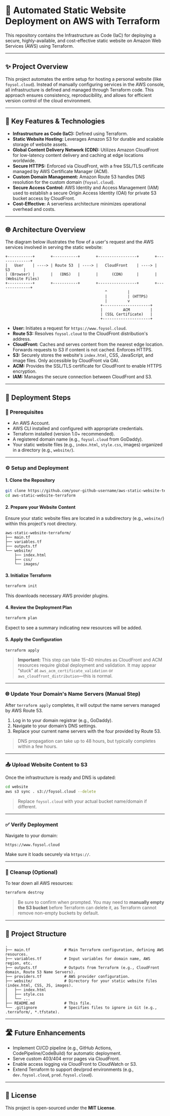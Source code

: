 # 🚀 Automated Static Website Deployment on AWS with Terraform

This repository contains the Infrastructure as Code (IaC) for deploying a secure, highly-available, and cost-effective static website on Amazon Web Services (AWS) using Terraform.

---

## ✨ Project Overview

This project automates the entire setup for hosting a personal website (like `foysol.cloud`). Instead of manually configuring services in the AWS console, all infrastructure is defined and managed through Terraform code. This approach ensures consistency, reproducibility, and allows for efficient version control of the cloud environment.

---

## 🌟 Key Features & Technologies

- **Infrastructure as Code (IaC):** Defined using Terraform.
- **Static Website Hosting:** Leverages Amazon S3 for durable and scalable storage of website assets.
- **Global Content Delivery Network (CDN):** Utilizes Amazon CloudFront for low-latency content delivery and caching at edge locations worldwide.
- **Secure HTTPS:** Enforced via CloudFront, with a free SSL/TLS certificate managed by AWS Certificate Manager (ACM).
- **Custom Domain Management:** Amazon Route 53 handles DNS resolution for the custom domain (`foysol.cloud`).
- **Secure Access Control:** AWS Identity and Access Management (IAM) used to establish a secure Origin Access Identity (OAI) for private S3 bucket access by CloudFront.
- **Cost-Effective:** A serverless architecture minimizes operational overhead and costs.

---

## 🌐 Architecture Overview

The diagram below illustrates the flow of a user's request and the AWS services involved in serving the static website:

```
+-----------+       +-----------+       +-----------------+       +--------------+
|   User    | ----> | Route 53  | ----> |   CloudFront    | ----> |      S3      |
| (Browser) |       |   (DNS)   |       |      (CDN)      |       | (Website Files)
+-----------+       +-----------+       +-----------------+       +--------------+
                                            ^         |
                                            |         | (HTTPS)
                                            |         v
                                          +---------------------+
                                          |         ACM         |
                                          | (SSL Certificate)   |
                                          +---------------------+
```

- **User:** Initiates a request for `https://www.foysol.cloud`.
- **Route 53:** Resolves `foysol.cloud` to the CloudFront distribution's address.
- **CloudFront:** Caches and serves content from the nearest edge location. Forwards requests to S3 if content is not cached. Enforces HTTPS.
- **S3:** Securely stores the website's `index.html`, CSS, JavaScript, and image files. Only accessible by CloudFront via OAI.
- **ACM:** Provides the SSL/TLS certificate for CloudFront to enable HTTPS encryption.
- **IAM:** Manages the secure connection between CloudFront and S3.

---

## 🚀 Deployment Steps

### 🔧 Prerequisites

- An AWS Account.
- AWS CLI installed and configured with appropriate credentials.
- Terraform installed (version 1.0+ recommended).
- A registered domain name (e.g., `foysol.cloud` from GoDaddy).
- Your static website files (e.g., `index.html`, `style.css`, images) organized in a directory (e.g., `website/`).

---

### ⚙️ Setup and Deployment

#### 1. Clone the Repository

```bash
git clone https://github.com/your-github-username/aws-static-website-terraform.git
cd aws-static-website-terraform
```

#### 2. Prepare your Website Content

Ensure your static website files are located in a subdirectory (e.g., `website/`) within this project's root directory.

```
aws-static-website-terraform/
├── main.tf
├── variables.tf
├── outputs.tf
└── website/
    ├── index.html
    ├── css/
    └── images/
```

#### 3. Initialize Terraform

```bash
terraform init
```

This downloads necessary AWS provider plugins.

#### 4. Review the Deployment Plan

```bash
terraform plan
```

Expect to see a summary indicating new resources will be added.

#### 5. Apply the Configuration

```bash
terraform apply
```

> **Important:** This step can take 15–40 minutes as CloudFront and ACM resources require global deployment and validation. It may appear “stuck” at `aws_acm_certificate_validation` or `aws_cloudfront_distribution`—this is normal.

---

### 🌐 Update Your Domain's Name Servers (Manual Step)

After `terraform apply` completes, it will output the name servers managed by AWS Route 53.

1. Log in to your domain registrar (e.g., GoDaddy).
2. Navigate to your domain’s DNS settings.
3. Replace your current name servers with the four provided by Route 53.

> DNS propagation can take up to 48 hours, but typically completes within a few hours.

---

### 📤 Upload Website Content to S3

Once the infrastructure is ready and DNS is updated:

```bash
cd website
aws s3 sync . s3://foysol.cloud --delete
```

> Replace `foysol.cloud` with your actual bucket name/domain if different.

---

### ✅ Verify Deployment

Navigate to your domain:

```text
https://www.foysol.cloud
```

Make sure it loads securely via `https://`.

---

### 🧹 Cleanup (Optional)

To tear down all AWS resources:

```bash
terraform destroy
```

> Be sure to confirm when prompted. You may need to **manually empty the S3 bucket** before Terraform can delete it, as Terraform cannot remove non-empty buckets by default.

---

## 📁 Project Structure

```
.
├── main.tf               # Main Terraform configuration, defining AWS resources.
├── variables.tf          # Input variables for domain name, AWS region, etc.
├── outputs.tf            # Outputs from Terraform (e.g., CloudFront domain, Route 53 Name Servers).
├── providers.tf          # AWS provider configuration.
├── website/              # Directory for your static website files (index.html, CSS, JS, images).
│   ├── index.html
│   ├── style.css
│   └── ...
├── README.md             # This file.
└── .gitignore            # Specifies files to ignore in Git (e.g., .terraform/, *.tfstate).
```

---

## 🛣️ Future Enhancements

- Implement CI/CD pipeline (e.g., GitHub Actions, CodePipeline/CodeBuild) for automatic deployment.
- Serve custom 403/404 error pages via CloudFront.
- Enable access logging via CloudFront to CloudWatch or S3.
- Extend Terraform to support dev/prod environments (e.g., `dev.foysol.cloud`, `prod.foysol.cloud`).

---

## 📄 License

This project is open-sourced under the **MIT License**.